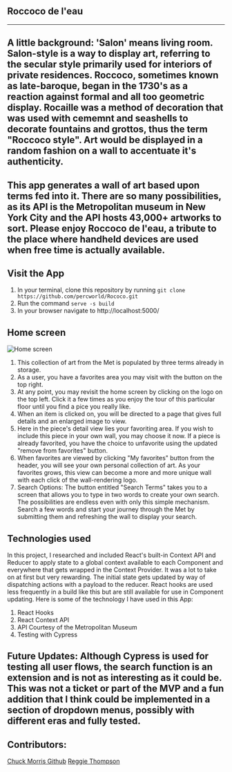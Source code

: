 ## Roccoco de l'eau
---
## A little background: 'Salon' means living room.  Salon-style is a way to display art, referring to the secular style primarily used for interiors of private residences.  Roccoco, sometimes known as late-baroque, began in the 1730's as a reaction against formal and all too geometric display.  Rocaille was a method of decoration that was used with cememnt and seashells to decorate fountains and grottos, thus the term "Roccoco style".  Art would be displayed in a random fashion on a wall to accentuate it's authenticity.  

## This app generates a wall of art based upon terms fed into it.  There are so many possibilities, as its API is the Metropolitan museum in New York City and the API hosts 43,000+ artworks to sort. Please enjoy Roccoco de l'eau, a tribute to the place where handheld devices are used when free time is actually available.

## Visit the App
1. In your terminal, clone this repository by running ```git clone https://github.com/percworld/Rococo.git```
2. Run the command ```serve -s build```
3. In your browser navigate to http://localhost:5000/

## Home screen
![Home screen](https://user-images.githubusercontent.com/71858456/115323832-06df1d00-a146-11eb-9028-f690d87c6675.png)
1. This collection of art from the Met is populated by three terms already in storage. 
2. As a user, you have a favorites area you may visit with the button on the top right.  
3. At any point, you may revisit the home screen by clicking on the logo on the top left.  Click it a few times as you enjoy the tour of this particular floor until you find a pice you really like. 
4. When an item is clicked on, you will be directed to a page that gives full details and an enlarged image to view.
5. Here in the piece's detail view lies your favoriting area.  If you wish to include this piece in your own wall, you may choose it now.  If a piece is already favorited, you have the choice to unfavorite using the updated "remove from favorites" button.
6. When favorites are viewed by clicking "My favorites" button from the header, you will see your own personal collection of art.  As your favorites grows, this view can become a more and more unique wall with each click of the wall-rendering logo.
7. Search Options: The button entitled "Search Terms" takes you to a screen that allows you to type in two words to create your own search.  The possibilities are endless even with only this simple mechanism.  Search a few words and start your journey through the Met by submitting them and refreshing the wall to display your search.

## Technologies used 
In this project, I researched and included React's built-in Context API and Reducer to apply state to a global context available to each Component and everywhere that gets wrapped in the Context Provider.  It was a lot to take on at first but very rewarding.  The initial state gets updated by way of dispatching actions with a payload to the reducer.  React hooks are used less frequently in a build like this but are still available for use in Component updating. Here is some of the technology I have used in this App:
1. React Hooks
2. React Context API
3. API Courtesy of the Metropolitan Museum
4. Testing with Cypress

## Future Updates:  Although Cypress is used for testing all user flows, the search function is an extension and is not as interesting as it could be.  This was not a ticket or part of the MVP and a fun addition that I think could be implemented in a section of dropdown menus, possibly with different eras and fully tested.

## Contributors:
[Chuck Morris Github](https://github.com/percworld)
[Reggie Thompson](https://github.com/rdtho2525)

